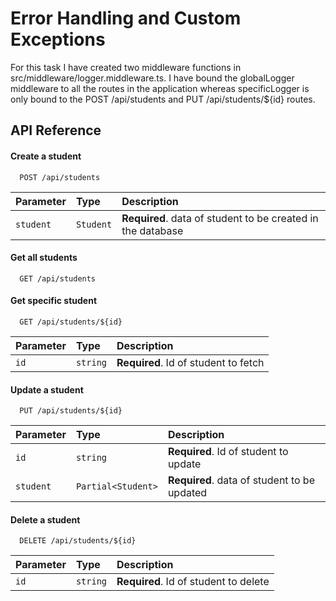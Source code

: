 
# Error Handling and Custom Exceptions

For this task I have created two middleware functions in src/middleware/logger.middleware.ts. I have bound the 
globalLogger middleware to all the routes in the application whereas specificLogger is only bound to the 
POST /api/students and   PUT /api/students/${id} routes.


## API Reference


#### Create a student

```http
  POST /api/students
```

| Parameter | Type     | Description                       |
| :-------- | :------- | :-------------------------------- |
| `student`      | `Student` | **Required**. data of student to be created in the database |

#### Get all students

```http
  GET /api/students
```

#### Get specific student

```http
  GET /api/students/${id}
```

| Parameter | Type     | Description                       |
| :-------- | :------- | :-------------------------------- |
| `id`      | `string` | **Required**. Id of student to fetch |

#### Update a student

```http
  PUT /api/students/${id}
```

| Parameter | Type     | Description                       |
| :-------- | :------- | :-------------------------------- |
| `id`      | `string` | **Required**. Id of student to update |
| `student`      | `Partial<Student>` | **Required**. data of student to be updated |

#### Delete a student

```http
  DELETE /api/students/${id}
```
| Parameter | Type     | Description                       |
| :-------- | :------- | :-------------------------------- |
| `id`      | `string` | **Required**. Id of student to delete |



